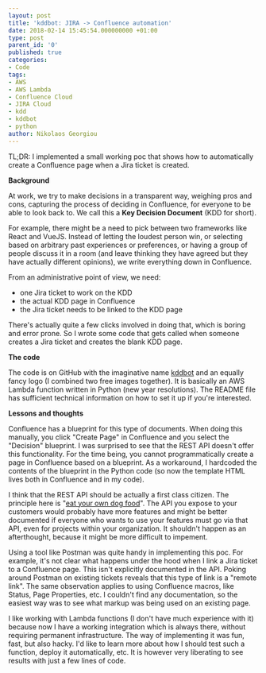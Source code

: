```yaml
---
layout: post
title: 'kddbot: JIRA -> Confluence automation'
date: 2018-02-14 15:45:54.000000000 +01:00
type: post
parent_id: '0'
published: true
categories:
- Code
tags:
- AWS
- AWS Lambda
- Confluence Cloud
- JIRA Cloud
- kdd
- kddbot
- python
author: Nikolaos Georgiou
---
```


TL;DR: I implemented a small working poc that shows how to automatically create a Confluence page when a Jira ticket is created.

<!--more-->

<strong>Background</strong>

At work, we try to make decisions in a transparent way, weighing pros and cons, capturing the process of deciding in Confluence, for everyone to be able to look back to. We call this a <strong>Key Decision Document</strong> (KDD for short).

For example, there might be a need to pick between two frameworks like React and VueJS. Instead of letting the loudest person win, or selecting based on arbitrary past experiences or preferences, or having a group of people discuss it in a room (and leave thinking they have agreed but they have actually different opinions), we write everything down in Confluence.

From an administrative point of view, we need:
<ul>
<li>one Jira ticket to work on the KDD</li>
<li>the actual KDD page in Confluence</li>
<li>the Jira ticket needs to be linked to the KDD page</li>
</ul>

There's actually quite a few clicks involved in doing that, which is boring and error prone. So I wrote some code that gets called when someone creates a Jira ticket and creates the blank KDD page.

<strong>The code</strong>

The code is on GitHub with the imaginative name <a href="https://github.com/ngeor/kddbot">kddbot</a> and an equally fancy logo (I combined two free images together). It is basically an AWS Lambda function written in Python (new year resolutions). The README file has sufficient technical information on how to set it up if you're interested.

<strong>Lessons and thoughts</strong>

Confluence has a blueprint for this type of documents. When doing this manually, you click "Create Page" in Confluence and you select the "Decision" blueprint. I was surprised to see that the REST API doesn't offer this functionality. For the time being, you cannot programmatically create a page in Confluence based on a blueprint. As a workaround, I hardcoded the contents of the blueprint in the Python code (so now the template HTML lives both in Confluence and in my code).

I think that the REST API should be actually a first class citizen. The principle here is "<a href="https://en.wikipedia.org/wiki/Eating_your_own_dog_food">eat your own dog food</a>". The API you expose to your customers would probably have more features and might be better documented if everyone who wants to use your features must go via that API, even for projects within your organization. It shouldn't happen as an afterthought, because it might be more difficult to impement.

Using a tool like Postman was quite handy in implementing this poc. For example, it's not clear what happens under the hood when I link a Jira ticket to a Confluence page. This isn't explicitly documented in the API. Poking around Postman on existing tickets reveals that this type of link is a "remote link". The same observation applies to using Confluence macros, like Status, Page Properties, etc. I couldn't find any documentation, so the easiest way was to see what markup was being used on an existing page.

I like working with Lambda functions (I don't have much experience with it) because now I have a working integration which is always there, without requiring permanent infrastructure. The way of implementing it was fun, fast, but also hacky. I'd like to learn more about how I should test such a function, deploy it automatically, etc. It is however very liberating to see results with just a few lines of code.
